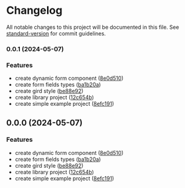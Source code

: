 # Changelog

All notable changes to this project will be documented in this file. See [standard-version](https://github.com/conventional-changelog/standard-version) for commit guidelines.

### 0.0.1 (2024-05-07)


### Features

* create dynamic form component ([8e0d510](https://github.com/ismetkizgin/ng-form-builder/commit/8e0d510c2829821c20348f71c2e121e8eca84e28))
* create form fields types ([ba1b20a](https://github.com/ismetkizgin/ng-form-builder/commit/ba1b20abde640c071e93442f19cc355a7804fb13))
* create gird style ([be88e92](https://github.com/ismetkizgin/ng-form-builder/commit/be88e92785377f1251508bc624ba80a321c52a6c))
* create library project ([12c654b](https://github.com/ismetkizgin/ng-form-builder/commit/12c654b52dc97e5f958eb854dc5fa4f95af28747))
* create simple example project ([8efc191](https://github.com/ismetkizgin/ng-form-builder/commit/8efc191442bd231031ff206dc41ef4e6dd811b5b))

## 0.0.0 (2024-05-07)


### Features

* create dynamic form component ([8e0d510](https://github.com/ismetkizgin/ng-form-builder/commit/8e0d510c2829821c20348f71c2e121e8eca84e28))
* create form fields types ([ba1b20a](https://github.com/ismetkizgin/ng-form-builder/commit/ba1b20abde640c071e93442f19cc355a7804fb13))
* create gird style ([be88e92](https://github.com/ismetkizgin/ng-form-builder/commit/be88e92785377f1251508bc624ba80a321c52a6c))
* create library project ([12c654b](https://github.com/ismetkizgin/ng-form-builder/commit/12c654b52dc97e5f958eb854dc5fa4f95af28747))
* create simple example project ([8efc191](https://github.com/ismetkizgin/ng-form-builder/commit/8efc191442bd231031ff206dc41ef4e6dd811b5b))
